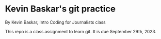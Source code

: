 # Kevin Baskar's git practice

By Kevin Baskar, Intro Coding for Journalists class

This repo is a class assignment to learn git. It is due September 29th, 2023.